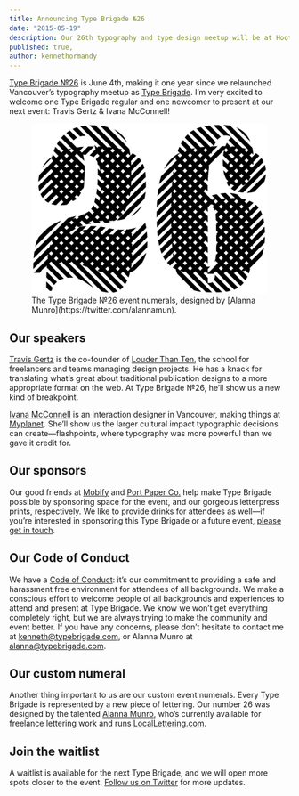 ```yaml
---
title: Announcing Type Brigade №26
date: "2015-05-19"
description: Our 26th typography and type design meetup will be at Hootsuite HQ in Vancouver, on June 4th, 2015.
published: true,
author: kennethormandy
---
```


[Type Brigade №26](http://www.meetup.com/typebrigade/events/222545955/) is June 4th, making it one year since we relaunched Vancouver’s typography meetup as [Type Brigade](introducing-type-brigade). I’m very excited to welcome one Type Brigade regular and one newcomer to present at our next event: Travis Gertz & Ivana McConnell!

<figure class="figure--breakout">
<img src="../../images/blog-announcing-type-brigade-26-1.png" alt="Alanna Munro’s clever event numerals, custom designed for Type Brigade" />
<figcaption>
The Type Brigade №26 event numerals, designed by [Alanna Munro](https://twitter.com/alannamun).
</figcaption>
</figure>

## Our speakers

[Travis Gertz](https://twitter.com/travisgertz) is the co-founder of [Louder Than Ten](http://louderthanten.com/), the school for freelancers and teams managing design projects. He has a knack for translating what’s great about traditional publication designs to a more appropriate format on the web. At Type Brigade №26, he’ll show us a new kind of breakpoint.

[Ivana McConnell](https://twitter.com/ivanamcconnell) is an interaction designer in Vancouver, making things at [Myplanet](https://www.myplanet.com/). She’ll show us the larger cultural impact typographic decisions can create—flashpoints, where typography was more powerful than we gave it credit for.

## Our sponsors

Our good friends at [Mobify](http://mobify.com/careers) and [Port Paper Co.](http://portpaperco.com) help make Type Brigade possible by sponsoring space for the event, and our gorgeous letterpress prints, respectively. We like to provide drinks for attendees as well—if you’re interested in sponsoring this Type Brigade or a future event, [please get in touch](mailto:kenneth@typebrigade.com?subject=Sponsorships).

## Our Code of Conduct

We have a [Code of Conduct](/code-of-conduct): it’s our commitment to providing a safe and harassment free environment for attendees of all backgrounds. We make a conscious effort to welcome people of all backgrounds and experiences to attend and present at Type Brigade. We know we won’t get everything completely right, but we are always trying to make the community and event better. If you have any concerns, please don’t hesitate to contact me at [kenneth@typebrigade.com](mailto:kenneth@typebrigade.com), or Alanna Munro at [alanna@typebrigade.com](mailto:alanna@typebrigade.com).

## Our custom numeral

Another thing important to us are our custom event numerals. Every Type Brigade is represented by a new piece of lettering. Our number 26 was designed by the talented [Alanna Munro](http://twitter.com/alannamun), who’s currently available for freelance lettering work and runs [LocalLettering.com](http://locallettering.com).

## Join the waitlist

A waitlist is available for the next Type Brigade, and we will open more spots closer to the event. [Follow us on Twitter](https://twitter.com/typebrigade) for more updates.
